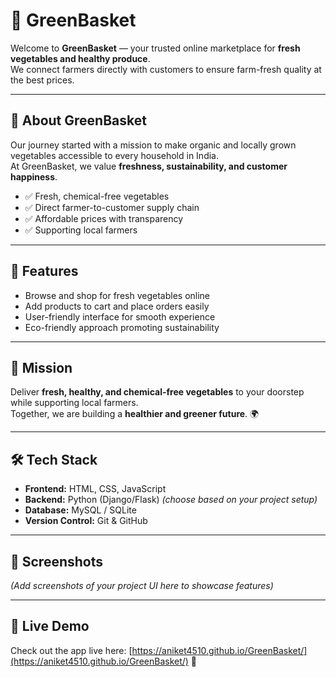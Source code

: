 # 🛒 GreenBasket

Welcome to **GreenBasket** — your trusted online marketplace for **fresh vegetables and healthy produce**.  
We connect farmers directly with customers to ensure farm-fresh quality at the best prices.

---

## 🌱 About GreenBasket
Our journey started with a mission to make organic and locally grown vegetables accessible to every household in India.  
At GreenBasket, we value **freshness, sustainability, and customer happiness**.

- ✅ Fresh, chemical-free vegetables  
- ✅ Direct farmer-to-customer supply chain  
- ✅ Affordable prices with transparency  
- ✅ Supporting local farmers  

---

## 🚀 Features
- Browse and shop for fresh vegetables online  
- Add products to cart and place orders easily  
- User-friendly interface for smooth experience  
- Eco-friendly approach promoting sustainability  

---

## 📌 Mission
Deliver **fresh, healthy, and chemical-free vegetables** to your doorstep while supporting local farmers.  
Together, we are building a **healthier and greener future**. 🌍

---

## 🛠️ Tech Stack
- **Frontend:** HTML, CSS, JavaScript  
- **Backend:** Python (Django/Flask) *(choose based on your project setup)*  
- **Database:** MySQL / SQLite  
- **Version Control:** Git & GitHub  

---

## 📸 Screenshots
*(Add screenshots of your project UI here to showcase features)*  

---
## 🎥 Live Demo

Check out the app live here: [https://aniket4510.github.io/GreenBasket/](https://aniket4510.github.io/GreenBasket/) 🚀
